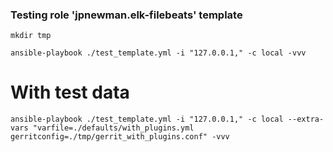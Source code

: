 ### Testing role 'jpnewman.elk-filebeats' template

~~~
mkdir tmp

ansible-playbook ./test_template.yml -i "127.0.0.1," -c local -vvv
~~~

# With test data

~~~
ansible-playbook ./test_template.yml -i "127.0.0.1," -c local --extra-vars "varfile=./defaults/with_plugins.yml gerritconfig=./tmp/gerrit_with_plugins.conf" -vvv
~~~
